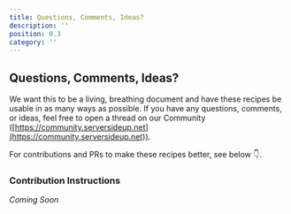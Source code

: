 ```yaml
---
title: Questions, Comments, Ideas?
description: ''
position: 0.3
category: ''
---
```


## Questions, Comments, Ideas?
We want this to be a living, breathing document and have these recipes be usable in as many ways as possible. If you have any questions, comments, or ideas, feel free to open a thread on our Community ([https://community.serversideup.net](https://community.serversideup.net)). 

For contributions and PRs to make these recipes better, see below 👇.

### Contribution Instructions
*Coming Soon*